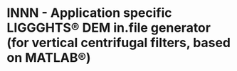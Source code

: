 # INNN - Application specific LIGGGHTS® DEM in.file generator (for vertical centrifugal filters, based on MATLAB®)
